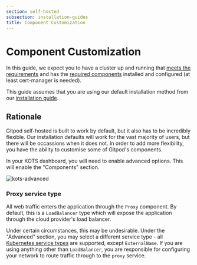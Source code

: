 ```yaml
---
section: self-hosted
subsection: installation-guides
title: Component Customization
---
```


<script context="module">
  export const prerender = true;
</script>

# Component Customization

In this guide, we expect you to have a cluster up and running that [meets the requirements](../cluster-requirements) and has the [required components](../required-components) installed and configured (at least cert-manager is needed).

This guide assumes that you are using our default installation method from our [installation guide](../installing-gitpod).

## Rationale

Gitpod self-hosted is built to work by default, but it also has to be incredibly flexible. Our installation defaults will work for the vast majority of users, but there will be occassions when it does not. In order to add more flexibility, you have the ability to customise some of Gitpod's components.

In your KOTS dashboard, you will need to enable advanced options. This will enable the "Components" section.

![kots-advanced](../../static/images/docs/self-hosted/kots-advanced.png)

### Proxy service type

All web traffic enters the application through the `Proxy` component. By default, this is a `LoadBalancer` type which will expose the application through the cloud provider's load balancer.

Under certain circumstances, this may be undesirable. Under the "Advanced" section, you may select a different service type - all [Kubernetes service types](https://kubernetes.io/docs/concepts/services-networking/service/#publishing-services-service-types) are supported, except `ExternalName`. If you are using anything other than `LoadBalancer`, you are responsible for configuring your network to route traffic through to the `proxy` service.
